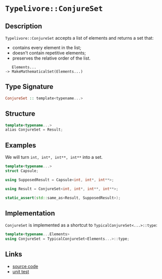<!-- Copyright 2024 Feng Mofan
SPDX-License-Identifier: Apache-2.0 -->

# `Typelivore::ConjureSet`

## Description

`Typelivore::ConjureSet` accepts a list of elements and returns a set that:

- contains every element in the list;
- doesn't contain repetitive elements;
- preserves the relative order of the list.

<pre><code>   Elements...
-> MakeMathematicalSet(Elements...)</code></pre>

## Type Signature

```Haskell
ConjureSet :: template<typename...>
```

## Structure

```C++
template<typename...>
alias ConjureSet = Result;
```

## Examples

We will turn `int, int*, int**, int**` into a set.

```C++
template<typename...>
struct Capsule;

using SupposedResult = Capsule<int, int*, int**>;

using Result = ConjureSet<int, int*, int**, int**>;

static_assert(std::same_as<Result, SupposedResult>);
```

## Implementation

`ConjureSet` is implemented as a shortcut to `TypicalConjureSet<...>::type`:

```C++
template<typename...Elements>
using ConjureSet = TypicalConjureSet<Elements...>::type;
```

## Links

- [source code](../../../../conceptrodon/descend/typelivore/conjure_set.hpp)
- [unit test](../../../../tests/unit/metafunctions/typelivore/conjure_set.test.hpp)
